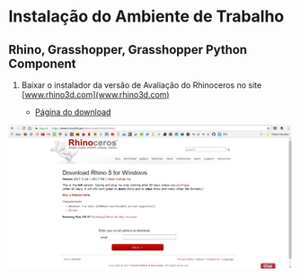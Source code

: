# Instalação do Ambiente de Trabalho
## Rhino, Grasshopper, Grasshopper Python Component

1. Baixar o instalador da versão de Avaliação do Rhinoceros no site [www.rhino3d.com](www.rhino3d.com)

   -  [Página do download](www.rhino3d.com/download/rhino/5/latest)
   
   
![](./rhino_download.png)
    

